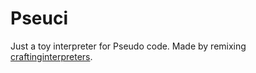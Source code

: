 # Pseuci

Just a toy interpreter for Pseudo code. Made by remixing [craftinginterpreters](https://craftinginterpreters.com).
